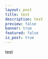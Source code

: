 ```yaml
---
layout: post
title: test
description: test
preview: false
banner: true
featured: false
is_post: true
---
```

test
